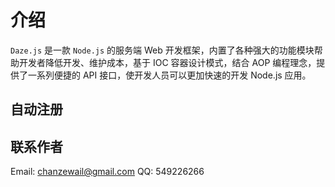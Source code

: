 # 介绍

`Daze.js` 是一款 `Node.js` 的服务端 Web 开发框架，内置了各种强大的功能模块帮助开发者降低开发、维护成本，基于 IOC 容器设计模式，结合 AOP 编程理念，提供了一系列便捷的 API 接口，使开发人员可以更加快速的开发 Node.js 应用。

## 自动注册

## 联系作者

Email: chanzewail@gmail.com
QQ: 549226266